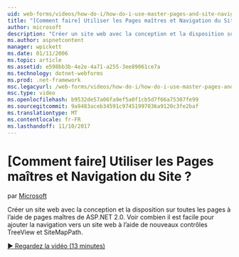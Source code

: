 ```yaml
---
uid: web-forms/videos/how-do-i/how-do-i-use-master-pages-and-site-navigation
title: "[Comment faire] Utiliser les Pages maîtres et Navigation du Site ? | Microsoft Docs"
author: microsoft
description: "Créer un site web avec la conception et la disposition sur toutes les pages à l’aide de pages maîtres de ASP.NET 2.0. Voir combien il est facile pour ajouter la navigation vers un site web..."
ms.author: aspnetcontent
manager: wpickett
ms.date: 01/11/2006
ms.topic: article
ms.assetid: e598bb3b-4e2e-4a71-a255-3ee89061ce7a
ms.technology: dotnet-webforms
ms.prod: .net-framework
msc.legacyurl: /web-forms/videos/how-do-i/how-do-i-use-master-pages-and-site-navigation
msc.type: video
ms.openlocfilehash: b9532de57a06fa9ef5a0f1cb5d7f66a75307fe99
ms.sourcegitcommit: 9a9483aceb34591c97451997036a9120c3fe2baf
ms.translationtype: MT
ms.contentlocale: fr-FR
ms.lasthandoff: 11/10/2017
---
```

<a name="how-do-i-use-master-pages-and-site-navigation"></a>[Comment faire] Utiliser les Pages maîtres et Navigation du Site ?
====================
par [Microsoft](https://github.com/microsoft)

Créer un site web avec la conception et la disposition sur toutes les pages à l’aide de pages maîtres de ASP.NET 2.0. Voir combien il est facile pour ajouter la navigation vers un site web à l’aide de nouveaux contrôles TreeView et SiteMapPath.

[&#9654; Regardez la vidéo (13 minutes)](https://channel9.msdn.com/Blogs/ASP-NET-Site-Videos/how-do-i-use-master-pages-and-site-navigation)
